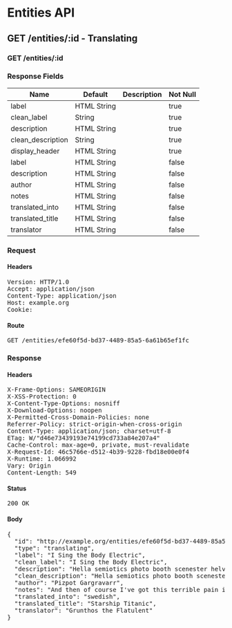 # Entities API



## GET /entities/:id - Translating

### GET /entities/:id

### Response Fields

| Name | Default | Description | Not Null |
|------|---------|-------------|----------|
| label | HTML String |  | true |
| clean_label | String |  | true |
| description | HTML String |  | true |
| clean_description | String |  | true |
| display_header | HTML String |  | true |
| label | HTML String |  | false |
| description | HTML String |  | false |
| author | HTML String |  | false |
| notes | HTML String |  | false |
| translated_into | HTML String |  | false |
| translated_title | HTML String |  | false |
| translator | HTML String |  | false |

### Request

#### Headers

<pre>Version: HTTP/1.0
Accept: application/json
Content-Type: application/json
Host: example.org
Cookie: </pre>

#### Route

<pre>GET /entities/efe60f5d-bd37-4489-85a5-6a61b65ef1fc</pre>

### Response

#### Headers

<pre>X-Frame-Options: SAMEORIGIN
X-XSS-Protection: 0
X-Content-Type-Options: nosniff
X-Download-Options: noopen
X-Permitted-Cross-Domain-Policies: none
Referrer-Policy: strict-origin-when-cross-origin
Content-Type: application/json; charset=utf-8
ETag: W/&quot;d46e73439193e74199cd733a84e207a4&quot;
Cache-Control: max-age=0, private, must-revalidate
X-Request-Id: 46c5766e-d512-4b39-9228-fbd18e00e0f4
X-Runtime: 1.066992
Vary: Origin
Content-Length: 549</pre>

#### Status

<pre>200 OK</pre>

#### Body

<pre>{
  "id": "http://example.org/entities/efe60f5d-bd37-4489-85a5-6a61b65ef1fc",
  "type": "translating",
  "label": "I Sing the Body Electric",
  "clean_label": "I Sing the Body Electric",
  "description": "Hella semiotics photo booth scenester helvetica mixtape.",
  "clean_description": "Hella semiotics photo booth scenester helvetica mixtape.",
  "author": "Pizpot Gargravarr",
  "notes": "And then of course I've got this terrible pain in all the diodes down my left side.",
  "translated_into": "swedish",
  "translated_title": "Starship Titanic",
  "translator": "Grunthos the Flatulent"
}</pre>
